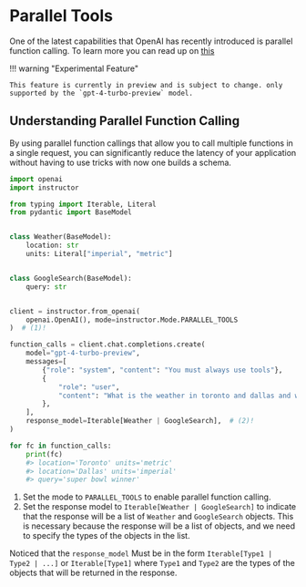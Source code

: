# Parallel Tools

One of the latest capabilities that OpenAI has recently introduced is parallel function calling.
To learn more you can read up on [this](https://platform.openai.com/docs/guides/function-calling/parallel-function-calling)

!!! warning "Experimental Feature"

    This feature is currently in preview and is subject to change. only supported by the `gpt-4-turbo-preview` model.

## Understanding Parallel Function Calling

By using parallel function callings that allow you to call multiple functions in a single request, you can significantly reduce the latency of your application without having to use tricks with now one builds a schema.

```python hl_lines="19 31"
import openai
import instructor

from typing import Iterable, Literal
from pydantic import BaseModel


class Weather(BaseModel):
    location: str
    units: Literal["imperial", "metric"]


class GoogleSearch(BaseModel):
    query: str


client = instructor.from_openai(
    openai.OpenAI(), mode=instructor.Mode.PARALLEL_TOOLS
)  # (1)!

function_calls = client.chat.completions.create(
    model="gpt-4-turbo-preview",
    messages=[
        {"role": "system", "content": "You must always use tools"},
        {
            "role": "user",
            "content": "What is the weather in toronto and dallas and who won the super bowl?",
        },
    ],
    response_model=Iterable[Weather | GoogleSearch],  # (2)!
)

for fc in function_calls:
    print(fc)
    #> location='Toronto' units='metric'
    #> location='Dallas' units='imperial'
    #> query='super bowl winner'
```

1. Set the mode to `PARALLEL_TOOLS` to enable parallel function calling.
2. Set the response model to `Iterable[Weather | GoogleSearch]` to indicate that the response will be a list of `Weather` and `GoogleSearch` objects. This is necessary because the response will be a list of objects, and we need to specify the types of the objects in the list.

Noticed that the `response_model` Must be in the form `Iterable[Type1 | Type2 | ...]` or `Iterable[Type1]` where `Type1` and `Type2` are the types of the objects that will be returned in the response.
